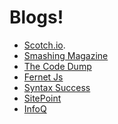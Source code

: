 Blogs!
===
- [Scotch.io](https://scotch.io).
- [Smashing Magazine](http://www.smashingmagazine.com/)
- [The Code Dump](http://www.codelord.net/)
- [Fernet Js](http://fernetjs.com/)
- [Syntax Success](http://www.syntaxsuccess.com/)
- [SitePoint](http://www.sitepoint.com/)
- [InfoQ](http://www.infoq.com/)


